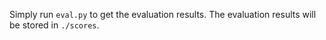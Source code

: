 Simply run `eval.py` to get the evaluation results. The evaluation results will be stored in `./scores`.